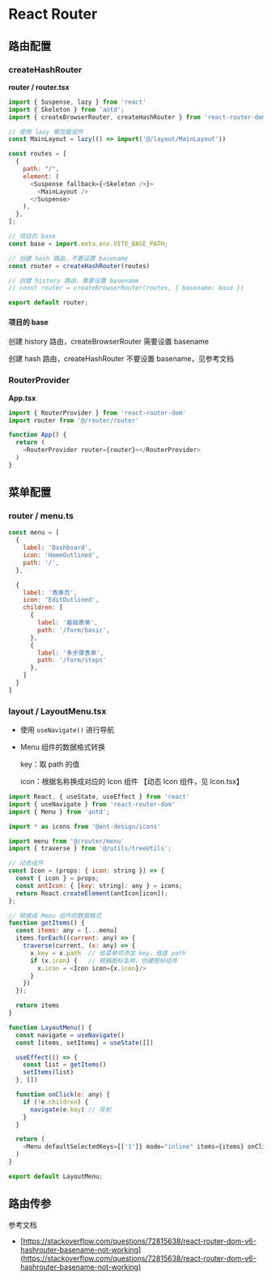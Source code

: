 # React Router

## 路由配置

### createHashRouter

**router / router.tsx**

```js
import { Suspense, lazy } from 'react'
import { Skeleton } from 'antd';
import { createBrowserRouter, createHashRouter } from 'react-router-dom'

// 使用 lazy 懒加载组件
const MainLayout = lazy(() => import('@/layout/MainLayout'))

const routes = [
  {
    path: "/",
    element: (
      <Suspense fallback={<Skeleton />}>
        <MainLayout />
      </Suspense>
    ),
  },
];

// 项目的 base
const base = import.meta.env.VITE_BASE_PATH;

// 创建 hash 路由，不要设置 basename
const router = createHashRouter(routes)

// 创建 history 路由，需要设置 basename
// const router = createBrowserRouter(routes, { basename: base })

export default router;
```

#### 项目的 base

创建 history 路由，createBrowserRouter 需要设置 basename 

创建 hash 路由，createHashRouter 不要设置 basename，见参考文档



### RouterProvider

**App.tsx**

```js
import { RouterProvider } from 'react-router-dom'
import router from '@/router/router'

function App() {
  return (
    <RouterProvider router={router}></RouterProvider>
  )
}
```



## 菜单配置

### router / menu.ts

```js
const menu = [
  {
    label: 'Dashboard',
    icon: 'HomeOutlined',
    path: '/',
  },

  {
    label: '表单页',
    icon: 'EditOutlined',
    children: [
      {
        label: '基础表单',
        path: '/form/basic',
      },
      {
        label: '多步骤表单',
        path: '/form/steps'
      },
    ]
  }
]
```

### layout / LayoutMenu.tsx

- 使用 `useNavigate()` 进行导航

- Menu 组件的数据格式转换

  key：取 path 的值

  icon：根据名称换成对应的 Icon 组件 【动态 Icon 组件，见 Icon.tsx】

```js
import React, { useState, useEffect } from 'react'
import { useNavigate } from 'react-router-dom'
import { Menu } from 'antd';

import * as icons from '@ant-design/icons'

import menu from '@/router/menu'
import { traverse } from '@/utils/treeUtils';

// 动态组件
const Icon = (props: { icon: string }) => {
  const { icon } = props;
  const antIcon: { [key: string]: any } = icons;
  return React.createElement(antIcon[icon]);
};

// 转换成 Menu 组件的数据格式
function getItems() {
  const items: any = [...menu]
  items.forEach((current: any) => {
    traverse(current, (x: any) => {
      x.key = x.path  // 给菜单项添加 key，值是 path
      if (x.icon) {   // 根据图标名称，创建图标组件
        x.icon = <Icon icon={x.icon}/>
      }
    })
  });

  return items
}

function LayoutMenu() {
  const navigate = useNavigate()
  const [items, setItems] = useState([])

  useEffect(() => {
    const list = getItems()
    setItems(list)
  }, [])

  function onClick(e: any) {
    if (!e.children) {
      navigate(e.key) // 导航
    }
  }

  return (
    <Menu defaultSelectedKeys={['1']} mode="inline" items={items} onClick={onClick} />
  )
}

export default LayoutMenu;
```



## 路由传参





参考文档

- [https://stackoverflow.com/questions/72815638/react-router-dom-v6-hashrouter-basename-not-working](https://stackoverflow.com/questions/72815638/react-router-dom-v6-hashrouter-basename-not-working)
